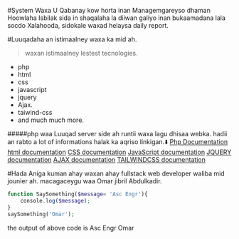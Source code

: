 #System Waxa U Qabanay kow horta inan Managemgareyso dhaman Hoowlaha Isbilak sida in shaqalaha la diiwan galiyo inan bukaamadana lala socdo Xalahooda, sidokale waxad helaysa daily report.

#Luuqadaha an istimaalney waxa ka mid ah.

>waxan istimaalney lestest tecnologies.

* php
* html
* css
* javascript
* jquery
* Ajax.
* taiwind-css
* and much much more.
  
#####php waa Luuqad server side ah runtii waxa lagu dhisaa webka. hadii an rabto a lot of informations halak ka aqriso linkigan.⬇️
[Php Documentation](https://www.php.net/docs.php)
[html documentation](https://www.w3schools.com/tags/tag_doctype.asp)
[CSS documentation](https://developer.mozilla.org/en-US/docs/Web/CSS)
[JavaScript documentation](https://developer.mozilla.org/en-US/docs/Web/JavaScript)
[JQUERY documentation](https://api.jquery.com/)
[AJAX documentation](https://developer.mozilla.org/en-US/docs/Web/Guide/AJAX)
[TAILWINDCSS documentation](https://tailwindcss.com/docs/installation)

#Hada Aniga kuman ahay waxan ahay fullstack web developer waliba mid jounier ah. macagaceygu waa Omar jibril Abdulkadir.


```php
function SaySomething($message= 'Asc Engr'){
    console.log($message);
}
saySomething('Omar');
```
<p>the output of above code is Asc Engr Omar</p>
